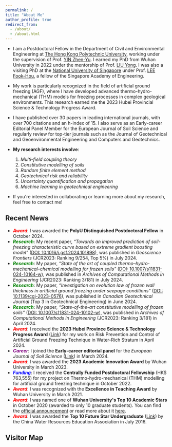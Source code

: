 ```yaml
---
permalink: /
title: "About Me"
author_profile: true
redirect_from: 
  - /about/
  - /about.html
---
```


- I am a Postdoctoral Fellow in the Department of Civil and Environmental Engineering at [The Hong Kong Polytechnic University](https://www.polyu.edu.hk/cee), working under the supervision of Prof. [YIN Zhen-Yu](https://www.polyu.edu.hk/cee/people/academic-staff/prof-zhen-yu-yin). I earned my PhD from Wuhan University in 2022 under the mentorship of Prof. [LIU Yong](https://scholar.google.com/citations?user=O6MLOGQAAAAJ&hl=zh-CN). I was also a visiting PhD at the [National University of Singapore](https://nus.edu.sg) under Prof. [LEE Fook-Hou](https://scholar.google.com/citations?user=hEHH6sYAAAAJ&hl=zh-CN&oi=sra), a fellow of the Singapore Academy of Engineering.

- My work is particularly recognized in the field of artificial ground freezing (AGF), where I have developed advanced thermo-hydro-mechanical (THM) models for freezing processes in complex geological environments. This research earned me the 2023 Hubei Provincial Science & Technology Progress Award.

- I have published over 30 papers in leading international journals, with over 700 citations and an h-index of 15. I also serve as an Early-career Editorial Panel Member for the European Journal of Soil Science and regularly review for top-tier journals such as the Journal of Geotechnical and Geoenvironmental Engineering and Computers and Geotechnics.

- **My research interests involve**:  
   1. *Multi-field coupling theory*  
   2. *Constitutive modelling of soils*  
   3. *Random finite element method*  
   4. *Geotechnical risk and reliability*  
   5. *Uncertainty quantification and propagation*  
   6. *Machine learning in geotechnical engineering*  
        
- If you're interested in collaborating or learning more about my research, feel free to contact me!

## Recent News
- <span style="color:red; font-style:italic; font-weight:bold;">Award</span>: I was awarded the **PolyU Distinguished Postdoctoral Fellow** in October 2024.  
- <span style="color:green; font-style:italic; font-weight:bold;">Research</span>: My recent paper, *“Towards an improved prediction of soil-freezing characteristic curve based on extreme gradient boosting model”* ([DOI: 10.1016/j.gsf.2024.101898](https://doi.org/10.1016/j.gsf.2024.101898)), was published in *Geoscience Frontiers* (JCR2023: Ranking 9/254, Top 5%) in July 2024.
- <span style="color:green; font-style:italic; font-weight:bold;">Research</span>: My paper, *“State of the art of coupled thermo–hydro-mechanical–chemical modelling for frozen soils”* ([DOI: 10.1007/s11831-024-10164-w](https://doi.org/10.1007/s11831-024-10164-w)), was published in *Archives of Computational Methods in Engineering* (JCR2023: Ranking 3/181) in July 2024.
- <span style="color:green; font-style:italic; font-weight:bold;">Research</span>: My paper, *“Investigation on evolution law of frozen wall thickness in artificial ground freezing under seepage conditions”* ([DOI: 10.1139/cgj-2023-0576](https://cdnsciencepub.com/doi/10.1139/cgj-2023-0576)), was published in *Canadian Geotechnical Journal* (Top 3 in Geotechnical Engineering) in June 2024.
- <span style="color:green; font-style:italic; font-weight:bold;">Research</span>: My paper, *“State-of-the-art constitutive modelling of frozen soils”* ([DOI: 10.1007/s11831-024-10102-w](https://doi.org/10.1007/s11831-024-10102-w)), was published in *Archives of Computational Methods in Engineering* (JCR2023: Ranking 3/181) in April 2024.
- <span style="color:red; font-style:italic; font-weight:bold;">Award</span>: I received the **2023 Hubei Province Science & Technology Progress Award** ([Link](https://www.hubei.gov.cn/zfwj/ezf/202407/t20240726_5280385.shtml)) for my work on Risk Prevention and Control of Artificial Ground Freezing Technique in Water-Rich Stratum in April 2024.
- <span style="color:purple; font-style:italic; font-weight:bold;">Career</span>: I joined the **Early-career editorial panel** for the *European Journal of Soil Science* ([Link](https://bsssjournals.onlinelibrary.wiley.com/hub/journal/13652389/editorialboard.html)) in March 2024.
- <span style="color:red; font-style:italic; font-weight:bold;">Award</span>: I was awarded the **2023 Academic Innovation Award** by Wuhan University in March 2023.
- <span style="color:blue; font-style:italic; font-weight:bold;">Funding</span>: I received the **Centrally Funded Postdoctoral Fellowship** (HK$ 763,555) for my project on Thermo-hydro-mechanical (THM) modelling for artificial ground freezing technique in October 2022.
- <span style="color:red; font-style:italic; font-weight:bold;">Award</span>: I was recognized with the **Excellence in Teaching Award** by Wuhan University in March 2021.
- <span style="color:red; font-style:italic; font-weight:bold;">Award</span>: I was named one of **Wuhan University's Top 10 Academic Stars** in October 2020 (awarded to only 10 graduate students). You can find the [official announcement](https://service.whu.edu.cn/info/1005/2179.htm) or read more about it [here](https://risk.whu.edu.cn/info/1034/1301.htm).
- <span style="color:red; font-style:italic; font-weight:bold;">Award</span>: I was awarded the **Top 10 Future Star Undergraduate** ([Link](https://sljzw.hhu.edu.cn/2019/0415/c11821a189595/page.htm)) by the China Water Resources Education Association in July 2016.


## Visitor Map
<div id="clustrmaps-widget"></div>
<script type='text/javascript' id='clustrmaps' src='//cdn.clustrmaps.com/map_v2.js?cl=80aee0&w=280&t=tt&d=_xxky0Tv5mD5ZfcCUgylwlpQi4eAT7sya9k5lvdB0dU&co=fefefe&cmo=007bff&cmn=f20a1b'></script>
